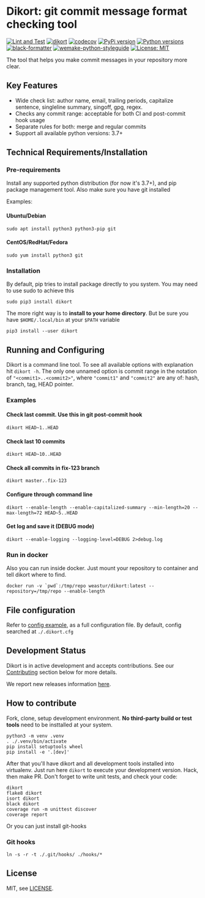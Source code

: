 # Dikort: git commit message format checking tool

[![Lint and Test](https://github.com/weastur/dikort/actions/workflows/lint_and_test.yaml/badge.svg)](https://github.com/weastur/dikort/actions/workflows/lint_and_test.yaml)
[![dikort](https://github.com/weastur/dikort/actions/workflows/dikort.yaml/badge.svg)](https://github.com/weastur/dikort/actions/workflows/dikort.yaml)
[![codecov](https://codecov.io/gh/weastur/dikort/branch/main/graph/badge.svg)](https://codecov.io/gh/weastur/dikort)
[![PyPi version](https://img.shields.io/pypi/v/dikort.svg)](https://pypi.org/project/dikort/)
[![Python versions](https://img.shields.io/pypi/pyversions/dikort)](https://pypi.org/project/dikort/)
[![black-formatter](https://img.shields.io/badge/code%20style-black-000000.svg)](https://github.com/psf/black)
[![wemake-python-styleguide](https://img.shields.io/badge/style-wemake-000000.svg)](https://github.com/wemake-services/wemake-python-styleguide)
[![License: MIT](https://img.shields.io/badge/License-MIT-yellow.svg)](https://opensource.org/licenses/MIT)

The tool that helps you make commit messages in your repository more clear.

## Key Features

* Wide check list: author name, email, trailing periods, capitalize sentence, singleline summary, singoff, gpg, regex.
* Checks any commit range: acceptable for both CI and post-commit hook usage
* Separate rules for both: merge and regular commits
* Support all available python versions: 3.7+

## Technical Requirements/Installation

### Pre-requirements
Install any supported python distribution (for now it's 3.7+), and pip package management tool. Also make sure you have git installed

Examples:

#### Ubuntu/Debian
```shell
sudo apt install python3 python3-pip git
```

#### CentOS/RedHat/Fedora
```shell
sudo yum install python3 git
```

### Installation

By default, pip tries to install package directly to you system. You may need to use sudo to achieve this

```shell
sudo pip3 install dikort
```

The more right way is to **install to your home directory**. But be sure you have `$HOME/.local/bin` at your `$PATH` variable
```shell
pip3 install --user dikort
```

## Running and Configuring

Dikort is a command line tool. To see all available options with explanation hit `dikort -h`.
The only one unnamed option is commit range in the notation of `"<commit1>..<commit2>"`, where `"commit1"` and `"commit2"` are any of:
hash, branch, tag, HEAD pointer.

### Examples

#### Check last commit. Use this in git post-commit hook
```shell
dikort HEAD~1..HEAD
```

#### Check last 10 commits
```shell
dikort HEAD~10..HEAD
```

#### Check all commits in fix-123 branch
```shell
dikort master..fix-123
```

#### Configure through command line
```shell
dikort --enable-length --enable-capitalized-summary --min-length=20 --max-length=72 HEAD~5..HEAD
```

#### Get log and save it (DEBUG mode)
```shell
dikort --enable-logging --logging-level=DEBUG 2>debug.log
```

### Run in docker

Also you can run inside docker. Just mount your repository to container and tell dikort where to find.

```shell
docker run -v `pwd`:/tmp/repo weastur/dikort:latest --repository=/tmp/repo --enable-length
```

## File configuration

Refer to [config example](./dikort.example.cfg), as a full configuration file. By default, config searched at `./.dikort.cfg`

## Development Status

Dikort is in active development and accepts contributions. See our [Contributing](#how-to-contribute) section below for more details.

We report new releases information [here](https://github.com/weastur/dikort/releases).

## How to contribute

Fork, clone, setup development environment. **No third-party build or test tools** need to be insttalled at your system.

```shell
python3 -m venv .venv
. ./.venv/bin/activate
pip install setuptools wheel
pip install -e '.[dev]'
```

After that you'll have dikort and all development tools installed into virtualenv. Just run here `dikort` to execute your development version.
Hack, then make PR. Don't forget to write unit tests, and check your code:

```shell
dikort
flake8 dikort
isort dikort
black dikort
coverage run -m unittest discover
coverage report
```

Or you can just install git-hooks

### Git hooks

```shell
ln -s -r -t ./.git/hooks/ ./hooks/*
```

## License

MIT, see [LICENSE](./LICENSE).
